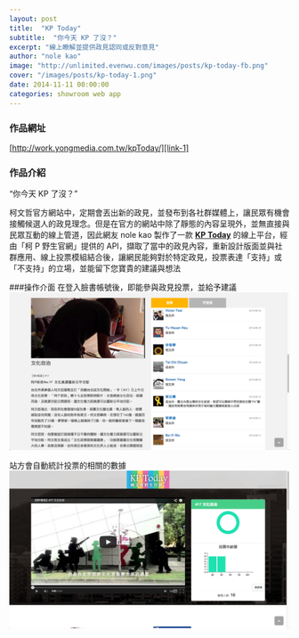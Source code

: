 ```yaml
---
layout: post
title:  "KP Today"
subtitle:  "你今天 KP 了沒？"
excerpt: "線上瞭解並提供政見認同或反對意見"
author: "nole kao"
image: "http://unlimited.evenwu.com/images/posts/kp-today-fb.png"
cover: "/images/posts/kp-today-1.png"
date: 2014-11-11 00:00:00
categories: showroom web app
---
```


[link-1]:http://work.yongmedia.com.tw/kpToday/

### 作品網址
[http://work.yongmedia.com.tw/kpToday/][link-1]

### 作品介紹

<q class="right">你今天 KP 了沒？</q>

柯文哲官方網站中，定期會丟出新的政見，並發布到各社群媒體上，讓民眾有機會接觸候選人的政見理念。但是在官方的網站中除了靜態的內容呈現外，並無直接與民眾互動的線上管道，因此網友 nole kao 製作了一款 <strong>[KP Today][link-1]</strong> 的線上平台，經由「柯 P 野生官網」提供的 API，擷取了當中的政見內容，重新設計版面並與社群應用、線上投票模組結合後，讓網民能夠對於特定政見，投票表達「支持」或「不支持」的立場，並能留下您寶貴的建議與想法

###操作介面
在登入臉書帳號後，即能參與政見投票，並給予建議
![步驟一](/images/posts/kp-today-2.png)

站方會自動統計投票的相關的數據
![步驟二](/images/posts/kp-today-3.png)
